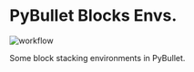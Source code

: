 # PyBullet Blocks Envs.

![workflow](https://github.com/tomsilver/pybullet-blocks/actions/workflows/ci.yml/badge.svg)

Some block stacking environments in PyBullet.
